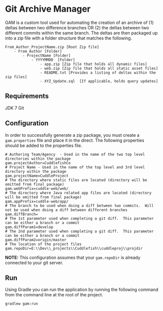 Git Archive Manager
========================

GAM is a custom tool used for automating the creation of an archive of (1) deltas between
two difference branches OR (2) the deltas between two different commits within the same
branch.  The deltas are then packaged up into a zip file with a folder structure that
matches the following.

```
From_Author_ProjectName.zip [Root Zip file]
    - From_Author [Folder]
        - ProjectName [Folder]
            - YYYYMMDD  [Folder]
                - app.zip [Zip file that holds all dynamic files] 
                - web.zip [Zip file that holds all static asset files]
                - README.txt [Provides a listing of deltas within the zip files]
                - XYZ_Update.sql  [If applicable, holds query updates]
```           
 
 ## Requirements
 
 JDK 7
 Git

## Configuration

In order to successfully generate a zip package, you must create a `gam.properties`  file and place it in the direct.  The following properties should
be added to the properties file.

```
# Authoring Team/Agency  - Used in the name of the two top level directories within the package
gam.projectAuthor=CuddlefishCo
# Project Name - Used in the name of the top level and 3rd level directory within the package
gam.projectName=CuddleProject
# The directory where static files are located (directory will be omitted from final package)
gam.webPrefix=cuddle-web/web/
# The directory where Java related app files are located (directory will be omitted from final package)
gam.appPrefix=cuddle-web/app/
# The branch to be used when doing a diff between two commits.  Will not be used when doing a diff between different branches
gam.diffBranch=
# The 1st parameter used when completing a git diff.  This parameter can be either a branch or a commit
gam.diffParam1=develop
# The 2nd parameter used when completing a git diff.  This parameter can be either a branch or a commit
gam.diffParam2=origin/master
# The location of the project files
gam.repoDir=E:\\Dev\\_projects\\Cuddlefish\\cuddleproj\\projdir
```

__NOTE:__ This configuration assumes that your `gam.repoDir` is already connected to your git server.

## Run

Using Gradle you can run the application by running the following command from the command line at the root of the project.

`gradlew gam:run`
